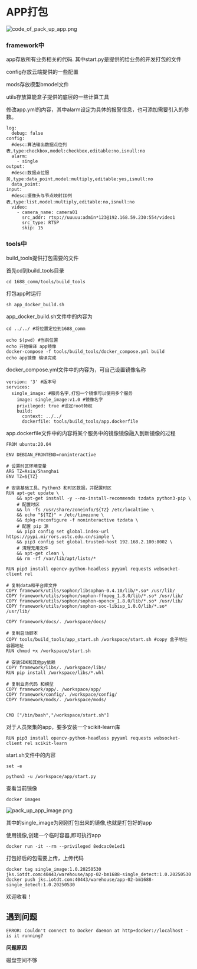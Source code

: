 # APP打包

![code_of_pack_up_app.png](code_of_pack_up_app.png)

### framework中

app存放所有业务相关的代码. 
其中start.py是提供的给业务的开发打包的文件

config存放云端提供的一些配置

mods存放模型bmodel文件

utils存放算能盒子提供的底层的一些计算工具

修改app.yml的内容，其中alarm设定为具体的报警信息，也可添加需要引入的参数。

    log:
      debug: false
    config:
      #desc:算法输出数据点位列表,type:checkbox,model:checkbox,editable:no,isnull:no
      alarm:
        - single
    output:
      #desc:数据点位服务,type:data_point,model:multiply,editable:yes,isnull:no
      data_point:
    input:
      #desc:摄像头与节点映射ID列表,type:list,model:multiply,editable:no,isnull:no
      video:
        - camera_name: camera01
          src_addr: rtsp://uuuuu:admin*123@192.168.59.230:554/video1
          src_type: RTSP
          skip: 15



### tools中

build_tools提供打包需要的文件

首先cd到build_tools目录

    cd 1688_comm/tools/build_tools

打包app时运行

    sh app_docker_build.sh

app_docker_build.sh文件中的内容为

    cd ../../ #将位置定位到1688_comm

    echo $(pwd) #当前位置
    echo 开始编译 app镜像
    docker-compose -f tools/build_tools/docker_compose.yml build
    echo app镜像 编译完成

docker_compose.yml文件中的内容为，可自己设置镜像名称

    version: '3' #版本号
    services:
      single_image: #服务名字,打包一个镜像可以使用多个服务
        image: single_image:v1.0 #镜像名字
        privileged: true #设定root特权
        build:
          context: ../../
          dockerfile: tools/build_tools/app.dockerfile

app.dockerfile文件中的内容将某个服务中的镜像镜像融入到新镜像的过程

    FROM ubuntu:20.04

    ENV DEBIAN_FRONTEND=noninteractive
    
    # 设置时区环境变量
    ARG TZ=Asia/Shanghai
    ENV TZ=${TZ}
    
    # 安装基础工具、Python3 和时区数据，并配置时区
    RUN apt-get update \
        && apt-get install -y --no-install-recommends tzdata python3-pip \
        # 配置时区
        && ln -fs /usr/share/zoneinfo/${TZ} /etc/localtime \
        && echo "${TZ}" > /etc/timezone \
        && dpkg-reconfigure -f noninteractive tzdata \
        # 配置 pip 源
        && pip3 config set global.index-url https://pypi.mirrors.ustc.edu.cn/simple \
        && pip3 config set global.trusted-host 192.168.2.100:8002 \
        # 清理无用文件
        && apt-get clean \
        && rm -rf /var/lib/apt/lists/*
    
    RUN pip3 install opencv-python-headless pyyaml requests websocket-client rel
    
    # 复制data和平台库文件
    COPY framework/utils/sophon/libsophon-0.4.10/lib/*.so* /usr/lib/
    COPY framework/utils/sophon/sophon-ffmpeg_1.8.0/lib/*.so* /usr/lib/
    COPY framework/utils/sophon/sophon-opencv_1.8.0/lib/*.so* /usr/lib/
    COPY framework/utils/sophon/sophon-soc-libisp_1.0.0/lib/*.so* /usr/lib/
    
    COPY framework/docs/. /workspace/docs/
    
    # 复制启动脚本
    COPY tools/build_tools/app_start.sh /workspace/start.sh #copy 盒子地址 容器地址
    RUN chmod +x /workspace/start.sh
    
    # 安装SDK和其他py依赖
    COPY framework/libs/. /workspace/libs/
    RUN pip install /workspace/libs/*.whl
    
    # 复制业务代码 和模型
    COPY framework/app/. /workspace/app/
    COPY framework/config/. /workspace/config/
    COPY framework/mods/. /workspace/mods/
    
    
    CMD ["/bin/bash","/workspace/start.sh"]

对于人员聚集的app，要多安装一个scikit-learn库

    RUN pip3 install opencv-python-headless pyyaml requests websocket-client rel scikit-learn

start.sh文件中的内容

    set -e
    
    python3 -u /workspace/app/start.py

查看当前镜像

    docker images

![pack_up_app_image.png](pack_up_app_image.png)

其中的single_image为刚刚打包出来的镜像,也就是打包好的app

使用镜像,创建一个临时容器,即可执行app

    docker run -it --rm --privileged 8edcac0e1ed1

打包好后的包需要上传，上传代码

    docker tag single_image:1.0.20250530 jks.iotdt.com:40443/warehouse/app-02-bm1688-single_detect:1.0.20250530
    docker push jks.iotdt.com:40443/warehouse/app-02-bm1688-single_detect:1.0.20250530

欢迎收看！

## 遇到问题

    ERROR: Couldn't connect to Docker daemon at http+docker://localhost - is it running?

**问题原因**

磁盘空间不够


